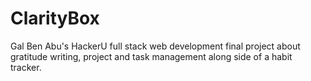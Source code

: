 # ClarityBox
Gal Ben Abu's HackerU full stack web development final project about gratitude writing, project and task management along side of a habit tracker.
